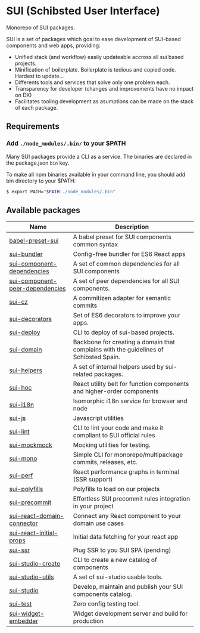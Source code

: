 # SUI (Schibsted User Interface)

Monorepo of SUI packages.

SUI is a set of packages which goal to ease development of SUI-based components and web apps, providing:
* Unified stack (and workflow) easily updateable accross all sui based projects.
* Minification of boilerplate. Boilerplate is tedious and copied code. Hardest to update...
* Differents tools and services that solve only one problem each.
* Transparency for developer (changes and improvements have no impact on DX)
* Facilitates tooling development as asumptions can be made on the stack of each package.

## Requirements

### Add `./node_modules/.bin/` to your $PATH
Many SUI packages provide a CLI as a service. The binaries are declared in the package.json `bin` key.

To make all npm binaries available in your command line, you should add bin directory to your $PATH:

```sh
$ export PATH="$PATH:./node_modules/.bin"
```

## Available packages
| Name | Description |
| -- | -- |
| [babel-preset-sui](./packages/babel-preset-sui) | A babel preset for SUI components common syntax |
| [sui-bundler](./packages/sui-bundler) | Config-free bundler for ES6 React apps |
| [sui-component-dependencies](./packages/sui-component-dependencies) | A set of common dependencies for all SUI components |
| [sui-component-peer-dependencies](./packages/sui-component-peer-dependencies) | A set of peer dependencies for all SUI components. |
| [sui-cz](./packages/sui-cz) | A commitizen adapter for semantic commits |
| [sui-decorators](./packages/sui-decorators) | Set of ES6 decorators to improve your apps. |
| [sui-deploy](./packages/sui-deploy) | CLI to deploy of sui-based projects. |
| [sui-domain](./packages/sui-domain) | Backbone for creating a domain that complains with the guidelines of Schibsted Spain. |
| [sui-helpers](./packages/sui-helpers) | A set of internal helpers used by sui-related packages. |
| [sui-hoc](./packages/sui-hoc) | React utility belt for function components and higher-order components |
| [sui-i18n](./packages/sui-i18n) | Isomorphic i18n service for browser and node |
| [sui-js](./packages/sui-js) | Javascript utilities |
| [sui-lint](./packages/sui-lint) | CLI to lint your code and make it compliant to SUI official rules |
| [sui-mockmock](./packages/sui-mockmock) | Mocking utilities for testing. |
| [sui-mono](./packages/sui-mono) | Simple CLI for monorepo/multipackage commits, releases, etc. |
| [sui-perf](./packages/sui-perf) | React performance graphs in terminal (SSR support) |
| [sui-polyfills](./packages/sui-polyfills) | Polyfills to load on our projects |
| [sui-precommit](./packages/sui-precommit) | Effortless SUI precommit rules integration in your project |
| [sui-react-domain-connector](./packages/sui-react-domain-connector) | Connect any React component to your domain use cases |
| [sui-react-initial-props](./packages/sui-react-initial-props) | Initial data fetching for your react app |
| [sui-ssr](./packages/sui-ssr) | Plug SSR to you SUI SPA (pending) |
| [sui-studio-create](./packages/sui-studio-create) | CLI to create a new catalog of components |
| [sui-studio-utils](./packages/sui-studio-utils) | A set of sui-studio usable tools. |
| [sui-studio](./packages/sui-studio) | Develop, maintain and publish your SUI components catalog. |
| [sui-test](./packages/sui-test) | Zero config testing tool. |
| [sui-widget-embedder](./packages/sui-widget-embedder) | Widget development server and build for production |
